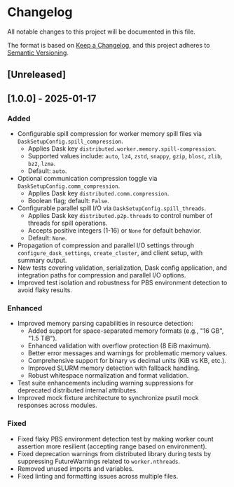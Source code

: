 # Changelog

All notable changes to this project will be documented in this file.

The format is based on [Keep a Changelog](https://keepachangelog.com/en/1.0.0/),
and this project adheres to [Semantic Versioning](https://semver.org/spec/v2.0.0.html).

## [Unreleased]

## [1.0.0] - 2025-01-17

### Added

- Configurable spill compression for worker memory spill files via `DaskSetupConfig.spill_compression`.
  - Applies Dask key `distributed.worker.memory.spill-compression`.
  - Supported values include: `auto`, `lz4`, `zstd`, `snappy`, `gzip`, `blosc`, `zlib`, `bz2`, `lzma`.
  - Default: `auto`.
- Optional communication compression toggle via `DaskSetupConfig.comm_compression`.
  - Applies Dask key `distributed.comm.compression`.
  - Boolean flag; default: `False`.
- Configurable parallel spill I/O via `DaskSetupConfig.spill_threads`.
  - Applies Dask key `distributed.p2p.threads` to control number of threads for spill operations.
  - Accepts positive integers (1-16) or `None` for default behavior.
  - Default: `None`.
- Propagation of compression and parallel I/O settings through `configure_dask_settings`, `create_cluster`, and client setup, with summary output.
- New tests covering validation, serialization, Dask config application, and integration paths for compression and parallel I/O options.
- Improved test isolation and robustness for PBS environment detection to avoid flaky results.

### Enhanced

- Improved memory parsing capabilities in resource detection:
  - Added support for space-separated memory formats (e.g., "16 GB", "1.5 TiB").
  - Enhanced validation with overflow protection (8 EiB maximum).
  - Better error messages and warnings for problematic memory values.
  - Comprehensive support for binary vs decimal units (KiB vs KB, etc.).
  - Improved SLURM memory detection with fallback handling.
  - Robust whitespace normalization and format validation.
- Test suite enhancements including warning suppressions for deprecated distributed internal attributes.
- Improved mock fixture architecture to synchronize psutil mock responses across modules.

### Fixed

- Fixed flaky PBS environment detection test by making worker count assertion more resilient (accepting range based on environment).
- Fixed deprecation warnings from distributed library during tests by suppressing FutureWarnings related to `worker.nthreads`.
- Removed unused imports and variables.
- Fixed linting and formatting issues across multiple files.
